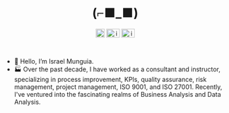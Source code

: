  <h1 align="center">(⌐■_■)</h1>
 
 
 
 
 <p align="center">
<a href="mailto:isra.dev@outlook.com" target="_blank"><img align="center" src="https://upload.wikimedia.org/wikipedia/commons/4/4e/Mail_%28iOS%29.svg" alt="israel-munguia" height="20" width="20" /></a>
<a href="[https://twitter.com/israiqu](https://twitter.com/IsraelMunguia_)" target="_blank"><img align="center" src="https://commons.wikimedia.org/wiki/File:X_logo_2023.svg#/media/File:X_logo_2023.svg" alt="israiqu" height="20" width="30" /></a>
<a href="https://linkedin.com/in/israel-munguia" target="_blank"><img align="center" src="https://raw.githubusercontent.com/rahuldkjain/github-profile-readme-generator/master/src/images/icons/Social/linked-in-alt.svg" alt="israel-munguia" height="20" width="30" /></a>
</p> <br />
 

- 👋 Hello, I’m Israel Munguia.
- 🏭 Over the past decade, I have worked as a consultant and instructor, specializing in process improvement, KPIs, quality assurance, risk management, project management, ISO 9001, and ISO 27001. Recently, I've ventured into the fascinating realms of Business Analysis and Data Analysis.



